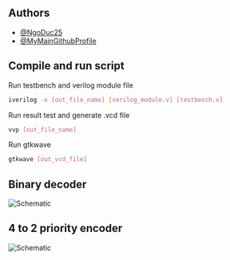 
## Authors

- [@NgoDuc25](https://github.com/NgoMinhDuc25)
- [@MyMainGithubProfile](https://github.com/NgoDuc2505)

## Compile and run script

Run testbench and verilog module file
```bash
iverilog -o [out_file_name] [verilog_module.v] [testbench.v]
```
Run result test and generate .vcd file
```bash
vvp [out_file_name]    
```
Run gtkwave
```bash
gtkwave [out_vcd_file]  
```

## Binary decoder 

![Schematic](https://www.electronics-tutorials.ws/wp-content/uploads/2018/05/combination-comb43.gif)

## 4 to 2 priority encoder 

![Schematic](https://www.electronics-tutorials.ws/wp-content/uploads/2013/08/comb11.gif)
